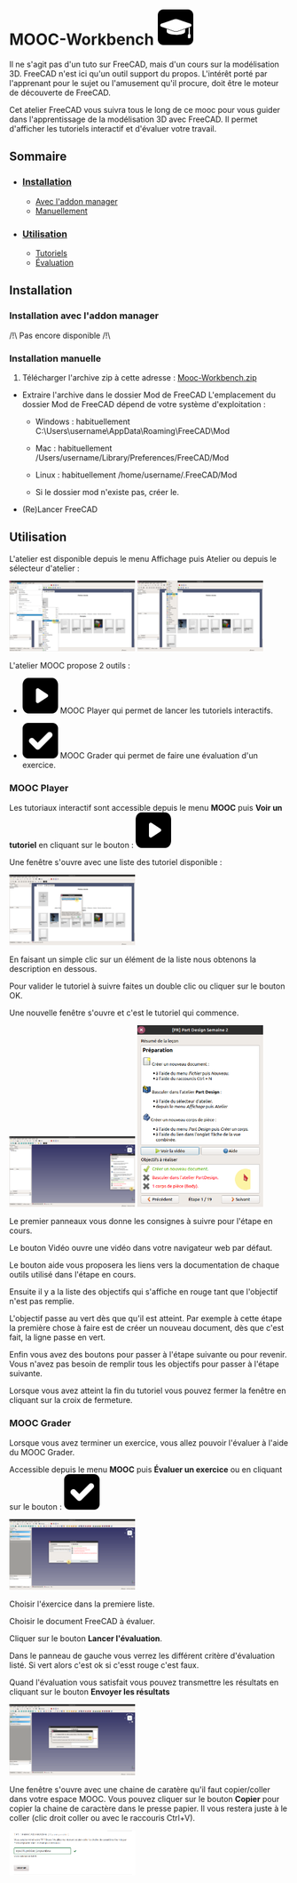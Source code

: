 # MOOC-Workbench ![mooc-wb](/medias/images/mooc-workbench.png)

Il ne s'agit pas d'un tuto sur FreeCAD, mais d'un cours sur la modélisation 3D. FreeCAD n'est
ici qu'un outil support du propos. L'intérêt porté par l'apprenant pour le sujet ou l'amusement
qu'il procure, doit être le moteur de découverte de FreeCAD.

Cet atelier FreeCAD vous suivra tous le long de ce mooc pour vous guider dans l'apprentissage de la modélisation 3D avec FreeCAD. Il permet d'afficher les tutoriels interactif et d'évaluer votre travail.

## Sommaire
*  ### [Installation](https://framagit.org/freecad-france/mooc-workbench#installation)
    * [Avec l'addon manager](https://framagit.org/freecad-france/mooc-workbench#installation-avec-laddon-manager)
    * [Manuellement](https://framagit.org/freecad-france/mooc-workbench#installation-manuelle)
*  ### [Utilisation](https://framagit.org/freecad-france/mooc-workbench#utilisation)
    * [Tutoriels](https://framagit.org/freecad-france/mooc-workbench#mooc-player)
    * [Évaluation](https://framagit.org/freecad-france/mooc-workbench#mooc-grader)

## Installation

### Installation avec l'addon manager

/!\ Pas encore disponible /!\

### Installation manuelle

1. Télécharger l'archive zip à cette adresse : [Mooc-Workbench.zip](https://framagit.org/freecad-france/mooc-workbench/-/archive/master/mooc-workbench-master.zip)

* Extraire l'archive dans le dossier Mod de FreeCAD
L'emplacement du dossier Mod de FreeCAD dépend de votre système d'exploitation :

  *  Windows : habituellement C:\Users\username\AppData\Roaming\FreeCAD\Mod

  *  Mac : habituellement /Users/username/Library/Preferences/FreeCAD/Mod

  *  Linux : habituellement /home/username/.FreeCAD/Mod

  *  Si le dossier mod n'existe pas, créer le.

* (Re)Lancer FreeCAD

## Utilisation

L'atelier est disponible depuis le menu Affichage puis Atelier ou depuis le sélecteur d'atelier :

<img src="/medias/images/MenuSelectWB.png" width=45% > <img src="/medias/images/ToolSelectWB.png" width=45% >

L'atelier MOOC propose 2 outils :

*  ![mooc-wb](/medias/images/mooc-player.png) MOOC Player qui permet de lancer les tutoriels interactifs.

*  ![mooc-wb](/medias/images/mooc-grader.png) MOOC Grader qui permet de faire une  évaluation d'un exercice.

### MOOC Player

Les tutoriaux interactif sont accessible depuis le menu **MOOC** puis **Voir un tutoriel** en cliquant sur le bouton : ![mooc-wb](/medias/images/mooc-player.png)

Une fenêtre s'ouvre avec une liste des tutoriel disponible :

<img src="/medias/images/ListeTuto.png" width=45% >

En faisant un simple clic sur un élément de la liste nous obtenons la description en dessous.

Pour valider le tutoriel à suivre faites un double clic ou cliquer sur le bouton OK.

Une nouvelle fenêtre s'ouvre et c'est le tutoriel qui commence.

<img src="/medias/images/PlayerWindow.png" width=45% >

<img src="/medias/images/OVPlayer.png" width=45% >

Le premier panneaux vous donne les consignes à suivre pour l'étape en cours.

Le bouton Vidéo ouvre une vidéo dans votre navigateur web par défaut.

Le bouton aide vous proposera les liens vers la documentation de chaque outils utilisé dans l'étape en cours.

Ensuite il y a la liste des objectifs qui s'affiche en rouge tant que l'objectif n'est pas remplie.

L'objectif passe au vert dès que qu'il est atteint.
Par exemple à cette étape la première chose à faire est de créer un nouveau document, dès que c'est fait, la ligne passe en vert.

Enfin vous avez des boutons pour passer à l'étape suivante ou pour revenir. Vous n'avez pas besoin de remplir tous les objectifs pour passer à l'étape suivante.

Lorsque vous avez atteint la fin du tutoriel vous pouvez fermer la fenêtre en cliquant sur la croix de fermeture.

### MOOC Grader

Lorsque vous avez terminer un exercice, vous allez pouvoir l'évaluer à l'aide du MOOC Grader.

Accessible depuis le menu **MOOC** puis **Évaluer un exercice** ou en cliquant sur le bouton : ![mooc-wb](/medias/images/mooc-grader.png)

<img src="/medias/images/FreeCADGraderWindow.png" width=45% >

Choisir l'éxercice dans la premiere liste.

Choisir le document FreeCAD à évaluer.

Cliquer sur le bouton **Lancer l'évaluation**.

Dans le panneau de gauche vous verrez les différent critère d'évaluation listé. Si vert alors c'est ok si c'esst rouge c'est faux.

Quand l'évaluation vous satisfait vous pouvez transmettre les résultats en cliquant sur le bouton **Envoyer les résultats**

<img src="/medias/images/EnvoieResult.png" width=45% >

Une fenêtre s'ouvre avec une chaine de caratère qu'il faut copier/coller dans votre espace MOOC. Vous pouvez cliquer sur le bouton **Copier** pour copier la chaine de caractère dans le presse papier. Il vous restera juste à le coller (clic droit coller ou avec le raccouris Ctrl+V).

<img src="/medias/images/CopyPasteResult.png" width=45% >
